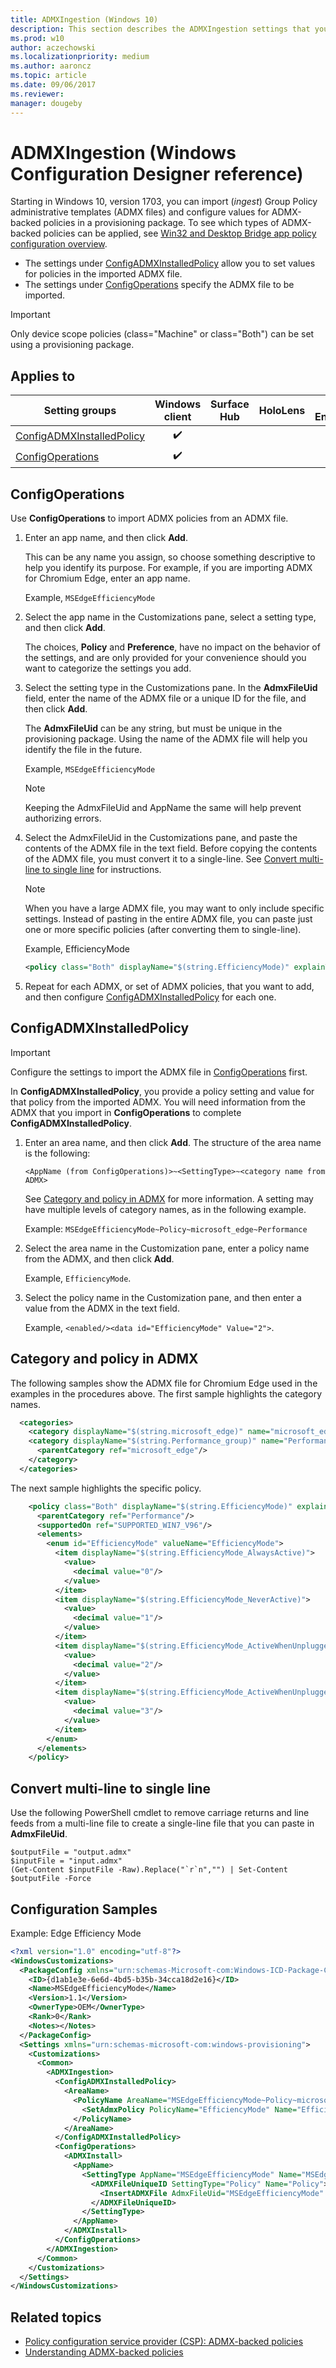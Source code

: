 ```yaml
---
title: ADMXIngestion (Windows 10)
description: This section describes the ADMXIngestion settings that you can configure in provisioning packages for Windows 10 using Windows Configuration Designer.
ms.prod: w10
author: aczechowski
ms.localizationpriority: medium
ms.author: aaroncz
ms.topic: article
ms.date: 09/06/2017
ms.reviewer: 
manager: dougeby
---
```


# ADMXIngestion (Windows Configuration Designer reference)

Starting in Windows 10, version 1703, you can import (*ingest*) Group Policy administrative templates (ADMX files) and configure values for ADMX-backed policies in a provisioning package. To see which types of ADMX-backed policies can be applied, see [Win32 and Desktop Bridge app policy configuration overview](/windows/client-management/mdm/win32-and-centennial-app-policy-configuration). 

- The settings under [ConfigADMXInstalledPolicy](#configadmxinstalledpolicy) allow you to set values for policies in the imported ADMX file. 
- The settings under [ConfigOperations](#configoperations) specify the ADMX file to be imported.


>[!IMPORTANT]
>Only device scope policies (class="Machine" or class="Both") can be set using a provisioning package.

## Applies to

| Setting groups | Windows client | Surface Hub | HoloLens | IoT Enterprise |
| --- | :---: | :---: | :---: | :---: |
| [ConfigADMXInstalledPolicy](#configadmxinstalledpolicy)  | ✔️ |  |  | ✔️ |
| [ConfigOperations](#configoperations)  | ✔️ |  |   | ✔️ |

## ConfigOperations

Use **ConfigOperations** to import ADMX policies from an ADMX file.

1. Enter an app name, and then click **Add**. 

    This can be any name you assign, so choose something descriptive to help you identify its purpose. For example, if you are importing ADMX for Chromium Edge, enter an app name.
    
    Example, `MSEdgeEfficiencyMode`

2. Select the app name in the Customizations pane, select a setting type, and then click **Add**. 

    The choices, **Policy** and **Preference**, have no impact on the behavior of the settings, and are only provided for your convenience should you want to categorize the settings you add. 
    
3. Select the setting type in the Customizations pane. In the **AdmxFileUid** field, enter the name of the ADMX file or a unique ID for the file, and then click **Add**.

    The **AdmxFileUid** can be any string, but must be unique in the provisioning package. Using the name of the ADMX file will help you identify the file in the future. 
    
    Example, `MSEdgeEfficiencyMode`

    >[!NOTE]
    >Keeping the AdmxFileUid and AppName the same will help prevent authorizing errors. 

4. Select the AdmxFileUid in the Customizations pane, and paste the contents of the ADMX file in the text field. Before copying the contents of the ADMX file, you must convert it to a single-line. See [Convert multi-line to single line](#convert) for instructions.

    >[!NOTE]
    >When you have a large ADMX file, you may want to only include specific settings. Instead of pasting in the entire ADMX file, you can paste just one or more specific policies (after converting them to single-line).  
    
    Example, EfficiencyMode
    ```XML
    <policy class="Both" displayName="$(string.EfficiencyMode)" explainText="$(string.EfficiencyMode_Explain)" key="Software\Policies\Microsoft\Edge" name="EfficiencyMode" presentation="$(presentation.EfficiencyMode)">      <parentCategory ref="Performance"/>      <supportedOn ref="SUPPORTED_WIN7_V96"/>      <elements>        <enum id="EfficiencyMode" valueName="EfficiencyMode">          <item displayName="$(string.EfficiencyMode_AlwaysActive)">            <value>              <decimal value="0"/>            </value>          </item>          <item displayName="$(string.EfficiencyMode_NeverActive)">            <value>              <decimal value="1"/>            </value>          </item>          <item displayName="$(string.EfficiencyMode_ActiveWhenUnplugged)">            <value>              <decimal value="2"/>            </value>          </item>          <item displayName="$(string.EfficiencyMode_ActiveWhenUnpluggedBatteryLow)">            <value>              <decimal value="3"/>            </value>          </item>        </enum>      </elements>    </policy>
    ```
    
5. Repeat for each ADMX, or set of ADMX policies, that you want to add, and then configure [ConfigADMXInstalledPolicy](#configadmxinstalledpolicy) for each one.

<span id="convert"/>


## ConfigADMXInstalledPolicy

>[!IMPORTANT]
>Configure the settings to import the ADMX file in [ConfigOperations](#configoperations) first. 

In **ConfigADMXInstalledPolicy**, you provide a policy setting and value for that policy from the imported ADMX. You will need information from the ADMX that you import in **ConfigOperations** to complete **ConfigADMXInstalledPolicy**.

1. Enter an area name, and then click **Add**. The structure of the area name is the following:

    `<AppName (from ConfigOperations)>~<SettingType>~<category name from ADMX>`
    
    See [Category and policy in ADMX](#category-and-policy-in-admx) for more information. A setting may have multiple levels of category names, as in the following example. 
    
    Example: `MSEdgeEfficiencyMode~Policy~microsoft_edge~Performance`
    
2. Select the area name in the Customization pane, enter a policy name from the ADMX, and then click **Add**. 

    Example, `EfficiencyMode`.

3. Select the policy name in the Customization pane, and then enter a value from the ADMX in the text field. 

    Example, `<enabled/><data id="EfficiencyMode" Value="2">`.


## Category and policy in ADMX

The following samples show the ADMX file for Chromium Edge used in the examples in the procedures above. The first sample highlights the category names.

```XML
  <categories>
    <category displayName="$(string.microsoft_edge)" name="microsoft_edge"/>
    <category displayName="$(string.Performance_group)" name="Performance">
      <parentCategory ref="microsoft_edge"/>
    </category>
  </categories>
```
<!--![Snippet of ADMX shows category names highlighted.](../images/admx-category.png)-->

The next sample highlights the specific policy.

```XML
    <policy class="Both" displayName="$(string.EfficiencyMode)" explainText="$(string.EfficiencyMode_Explain)" key="Software\Policies\Microsoft\Edge" name="EfficiencyMode" presentation="$(presentation.EfficiencyMode)">
      <parentCategory ref="Performance"/>
      <supportedOn ref="SUPPORTED_WIN7_V96"/>
      <elements>
        <enum id="EfficiencyMode" valueName="EfficiencyMode">
          <item displayName="$(string.EfficiencyMode_AlwaysActive)">
            <value>
              <decimal value="0"/>
            </value>
          </item>
          <item displayName="$(string.EfficiencyMode_NeverActive)">
            <value>
              <decimal value="1"/>
            </value>
          </item>
          <item displayName="$(string.EfficiencyMode_ActiveWhenUnplugged)">
            <value>
              <decimal value="2"/>
            </value>
          </item>
          <item displayName="$(string.EfficiencyMode_ActiveWhenUnpluggedBatteryLow)">
            <value>
              <decimal value="3"/>
            </value>
          </item>
        </enum>
      </elements>
    </policy>
```
<!--![Snipped of ADMX shows policy setting highlighted.](../images/admx-policy.png)-->


## Convert multi-line to single line

Use the following PowerShell cmdlet to remove carriage returns and line feeds from a multi-line file to create a single-line file that you can paste in **AdmxFileUid**.

```PS
$outputFile = "output.admx"
$inputFile = "input.admx"
(Get-Content $inputFile -Raw).Replace("`r`n","") | Set-Content $outputFile -Force
```

## Configuration Samples
Example: Edge Efficiency Mode
```XML
<?xml version="1.0" encoding="utf-8"?>
<WindowsCustomizations>
  <PackageConfig xmlns="urn:schemas-Microsoft-com:Windows-ICD-Package-Config.v1.0">
    <ID>{d1ab1e3e-6e6d-4bd5-b35b-34cca18d2e16}</ID>
    <Name>MSEdgeEfficiencyMode</Name>
    <Version>1.1</Version>
    <OwnerType>OEM</OwnerType>
    <Rank>0</Rank>
    <Notes></Notes>
  </PackageConfig>
  <Settings xmlns="urn:schemas-microsoft-com:windows-provisioning">
    <Customizations>
      <Common>
        <ADMXIngestion>
          <ConfigADMXInstalledPolicy>
            <AreaName>
              <PolicyName AreaName="MSEdgeEfficiencyMode~Policy~microsoft_edge~Performance" Name="MSEdgeEfficiencyMode~Policy~microsoft_edge~Performance">
                <SetAdmxPolicy PolicyName="EfficiencyMode" Name="EfficiencyMode">&lt;enabled/&gt;&lt;data id="EfficiencyMode" value="2"/&gt;</SetAdmxPolicy>
              </PolicyName>
            </AreaName>
          </ConfigADMXInstalledPolicy>
          <ConfigOperations>
            <ADMXInstall>
              <AppName>
                <SettingType AppName="MSEdgeEfficiencyMode" Name="MSEdgeEfficiencyMode">
                  <ADMXFileUniqueID SettingType="Policy" Name="Policy">
                    <InsertADMXFile AdmxFileUid="MSEdgeEfficiencyMode" Name="MSEdgeEfficiencyMode">&lt;?xml version="1.0" ?&gt;&lt;policyDefinitions revision="1.0" schemaVersion="1.0" xmlns="http://www.microsoft.com/GroupPolicy/PolicyDefinitions"&gt;  &lt;!--microsoft_edge version: 96.0.1054.62--&gt;  &lt;policyNamespaces&gt;    &lt;target namespace="Microsoft.Policies.Edge" prefix="microsoft_edge"/&gt;    &lt;using namespace="Microsoft.Policies.Windows" prefix="windows"/&gt;  &lt;/policyNamespaces&gt;  &lt;resources minRequiredRevision="1.0"/&gt;  &lt;supportedOn&gt;    &lt;definitions&gt;      &lt;definition displayName="$(string.SUPPORTED_WIN7_V96)" name="SUPPORTED_WIN7_V96"/&gt;    &lt;/definitions&gt;  &lt;/supportedOn&gt;  &lt;categories&gt;    &lt;category displayName="$(string.microsoft_edge)" name="microsoft_edge"/&gt;    &lt;category displayName="$(string.Performance_group)" name="Performance"&gt;      &lt;parentCategory ref="microsoft_edge"/&gt;    &lt;/category&gt;  &lt;/categories&gt;  &lt;policies&gt;    &lt;policy class="Both" displayName="$(string.EfficiencyMode)" explainText="$(string.EfficiencyMode_Explain)" key="Software\Policies\Microsoft\Edge" name="EfficiencyMode" presentation="$(presentation.EfficiencyMode)"&gt;      &lt;parentCategory ref="Performance"/&gt;      &lt;supportedOn ref="SUPPORTED_WIN7_V96"/&gt;      &lt;elements&gt;        &lt;enum id="EfficiencyMode" valueName="EfficiencyMode"&gt;          &lt;item displayName="$(string.EfficiencyMode_AlwaysActive)"&gt;            &lt;value&gt;              &lt;decimal value="0"/&gt;            &lt;/value&gt;          &lt;/item&gt;          &lt;item displayName="$(string.EfficiencyMode_NeverActive)"&gt;            &lt;value&gt;              &lt;decimal value="1"/&gt;            &lt;/value&gt;          &lt;/item&gt;          &lt;item displayName="$(string.EfficiencyMode_ActiveWhenUnplugged)"&gt;            &lt;value&gt;              &lt;decimal value="2"/&gt;            &lt;/value&gt;          &lt;/item&gt;          &lt;item displayName="$(string.EfficiencyMode_ActiveWhenUnpluggedBatteryLow)"&gt;            &lt;value&gt;              &lt;decimal value="3"/&gt;            &lt;/value&gt;          &lt;/item&gt;        &lt;/enum&gt;      &lt;/elements&gt;    &lt;/policy&gt;  &lt;/policies&gt;&lt;/policyDefinitions&gt;</InsertADMXFile>
                  </ADMXFileUniqueID>
                </SettingType>
              </AppName>
            </ADMXInstall>
          </ConfigOperations>
        </ADMXIngestion>
      </Common>
    </Customizations>
  </Settings>
</WindowsCustomizations>
```

## Related topics

- [Policy configuration service provider (CSP): ADMX-backed policies](/windows/client-management/mdm/policy-configuration-service-provider)
- [Understanding ADMX-backed policies](/windows/client-management/mdm/understanding-admx-backed-policies)
